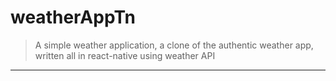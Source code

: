 # weatherAppTn
   > A simple weather application, a clone of the authentic weather app, written all in react-native using weather API
   <hr> </hr >